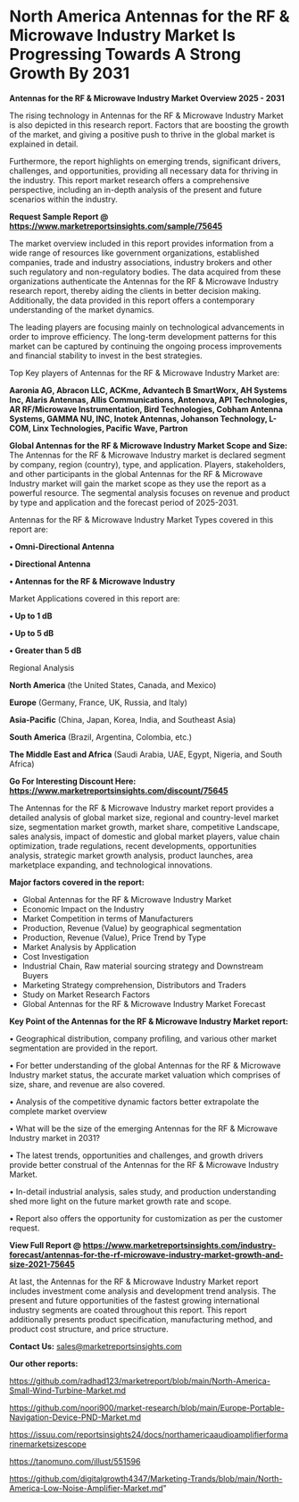 # North America Antennas for the RF & Microwave Industry Market Is Progressing Towards A Strong Growth By 2031

<Strong> Antennas for the RF & Microwave Industry Market Overview 2025 - 2031</strong>

The rising technology in Antennas for the RF & Microwave Industry Market is also depicted in this research report. Factors that are boosting the growth of the market, and giving a positive push to thrive in the global market is explained in detail.

Furthermore, the report highlights on emerging trends, significant drivers, challenges, and opportunities, providing all necessary data for thriving in the industry. This report market research offers a comprehensive perspective, including an in-depth analysis of the present and future scenarios within the industry.

<strong>Request Sample Report @ <a href=https://www.marketreportsinsights.com/sample/75645>https://www.marketreportsinsights.com/sample/75645</a></strong>

The market overview included in this report provides information from a wide range of resources like government organizations, established companies, trade and industry associations, industry brokers and other such regulatory and non-regulatory bodies. The data acquired from these organizations authenticate the Antennas for the RF & Microwave Industry research report, thereby aiding the clients in better decision making. Additionally, the data provided in this report offers a contemporary understanding of the market dynamics.

The leading players are focusing mainly on technological advancements in order to improve efficiency. The long-term development patterns for this market can be captured by continuing the ongoing process improvements and financial stability to invest in the best strategies.

Top Key players of Antennas for the RF & Microwave Industry Market are:

<strong>Aaronia AG, Abracon LLC, ACKme, Advantech B SmartWorx, AH Systems Inc, Alaris Antennas, Allis Communications, Antenova, API Technologies, AR RF/Microwave Instrumentation, Bird Technologies, Cobham Antenna Systems, GAMMA NU, INC, Inotek Antennas, Johanson Technology, L-COM, Linx Technologies, Pacific Wave, Partron</strong>

<strong><b>Global Antennas for the RF & Microwave Industry Market Scope and Size:</b></strong>
The Antennas for the RF & Microwave Industry market is declared segment by company, region (country), type, and application. Players, stakeholders, and other participants in the global Antennas for the RF & Microwave Industry market will gain the market scope as they use the report as a powerful resource. The segmental analysis focuses on revenue and product by type and application and the forecast period of 2025-2031.

Antennas for the RF & Microwave Industry Market Types covered in this report are:

<strong>• Omni-Directional Antenna

• Directional Antenna

• Antennas for the RF & Microwave Industry</strong>

Market Applications covered in this report are:

<strong>• Up to 1 dB

• Up to 5 dB

• Greater than 5 dB</strong> 

Regional Analysis

<strong>North America</strong> (the United States, Canada, and Mexico)

<strong>Europe</strong> (Germany, France, UK, Russia, and Italy)

<strong>Asia-Pacific</strong> (China, Japan, Korea, India, and Southeast Asia)

<strong>South America</strong> (Brazil, Argentina, Colombia, etc.)

<strong>The Middle East and Africa</strong> (Saudi Arabia, UAE, Egypt, Nigeria, and South Africa)

<strong>Go For Interesting Discount Here: <a href=https://www.marketreportsinsights.com/discount/75645>https://www.marketreportsinsights.com/discount/75645</a></strong>

The Antennas for the RF & Microwave Industry market report provides a detailed analysis of global market size, regional and country-level market size, segmentation market growth, market share, competitive Landscape, sales analysis, impact of domestic and global market players, value chain optimization, trade regulations, recent developments, opportunities analysis, strategic market growth analysis, product launches, area marketplace expanding, and technological innovations.

<strong><b>Major factors covered in the report:</b></strong>
<ul>
  <li>Global Antennas for the RF & Microwave Industry Market </li>
  <li>Economic Impact on the Industry</li>
  <li>Market Competition in terms of Manufacturers</li>
  <li>Production, Revenue (Value) by geographical segmentation</li>
  <li>Production, Revenue (Value), Price Trend by Type</li>
  <li>Market Analysis by Application</li>
  <li>Cost Investigation</li>
  <li>Industrial Chain, Raw material sourcing strategy and Downstream Buyers</li>
  <li>Marketing Strategy comprehension, Distributors and Traders</li>
  <li>Study on Market Research Factors</li>
  <li>Global Antennas for the RF & Microwave Industry Market Forecast</li>
</ul>

<strong><b>Key Point of the Antennas for the RF & Microwave Industry Market report:</b></strong>

• Geographical distribution, company profiling, and various other market segmentation are provided in the report.

• For better understanding of the global Antennas for the RF & Microwave Industry market status, the accurate market valuation which comprises of size, share, and revenue are also covered.

• Analysis of the competitive dynamic factors better extrapolate the complete market overview

• What will be the size of the emerging Antennas for the RF & Microwave Industry market in 2031?

• The latest trends, opportunities and challenges, and growth drivers provide better construal of the Antennas for the RF & Microwave Industry Market.

• In-detail industrial analysis, sales study, and production understanding shed more light on the future market growth rate and scope.

• Report also offers the opportunity for customization as per the customer request.

<strong><b>View Full Report @ <a href=https://www.marketreportsinsights.com/industry-forecast/antennas-for-the-rf-microwave-industry-market-growth-and-size-2021-75645>https://www.marketreportsinsights.com/industry-forecast/antennas-for-the-rf-microwave-industry-market-growth-and-size-2021-75645</a></b></strong>


At last, the Antennas for the RF & Microwave Industry Market report includes investment come analysis and development trend analysis. The present and future opportunities of the fastest growing international industry segments are coated throughout this report. This report additionally presents product specification, manufacturing method, and product cost structure, and price structure.

<strong>Contact Us:</strong>
sales@marketreportsinsights.com

<strong>Our other reports:</strong>

<a href=https://github.com/radhad123/marketreport/blob/main/North-America-Small-Wind-Turbine-Market.md>https://github.com/radhad123/marketreport/blob/main/North-America-Small-Wind-Turbine-Market.md</a>

<a href=https://github.com/noori900/market-research/blob/main/Europe-Portable-Navigation-Device-PND-Market.md>https://github.com/noori900/market-research/blob/main/Europe-Portable-Navigation-Device-PND-Market.md</a>

<a href=https://issuu.com/reportsinsights24/docs/northamericaaudioamplifierformarinemarketsizescope>https://issuu.com/reportsinsights24/docs/northamericaaudioamplifierformarinemarketsizescope</a>

<a href=https://tanomuno.com/illust/551596>https://tanomuno.com/illust/551596</a>

<a href=https://github.com/digitalgrowth4347/Marketing-Trands/blob/main/North-America-Low-Noise-Amplifier-Market.md>https://github.com/digitalgrowth4347/Marketing-Trands/blob/main/North-America-Low-Noise-Amplifier-Market.md</a>"
